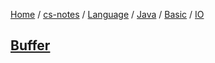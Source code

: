 [Home](https://mengxianbin.github.io) /
[cs-notes](https://mengxianbin.github.io/cs-notes/content) /
[Language](https://mengxianbin.github.io/cs-notes/content/Language) /
[Java](https://mengxianbin.github.io/cs-notes/content/Language/Java) /
[Basic](https://mengxianbin.github.io/cs-notes/content/Language/Java/Basic) /
[IO](https://mengxianbin.github.io/cs-notes/content/Language/Java/Basic/IO)

## [Buffer](https://mengxianbin.github.io/cs-notes/content/Language/Java/Basic/IO/Buffer)
